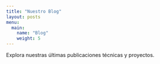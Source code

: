 ```yaml
---
title: "Nuestro Blog"
layout: posts
menu:
  main:
    name: "Blog"
    weight: 5
---
```


Explora nuestras últimas publicaciones técnicas y proyectos.